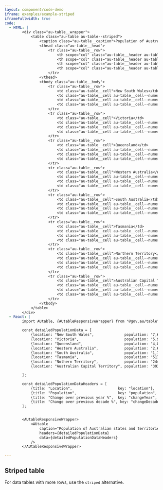 ```yaml
---
layout: component/code-demo
iframe: examples/example-striped
iframeFullwidth: true
code:
  - HTML: |
        <div class="au-table__wrapper">
            <table class="au-table au-table--striped">
                <caption class="au-table__caption">Population of Australian states and territories, December 2015</caption>
                <thead class="au-table__head">
                    <tr class="au-table__row">
                        <th scope="col" class="au-table__header au-table__header--width-25">Location</th>
                        <th scope="col" class="au-table__header au-table__header--numeric au-table__header--width-25">Population</th>
                        <th scope="col" class="au-table__header au-table__header--numeric au-table__header--width-25">Change over previous year %</th>
                        <th scope="col" class="au-table__header au-table__header--numeric au-table__header--width-25">Change over previous decade %</th>
                    </tr>
                </thead>
                <tbody class="au-table__body">
                    <tr class="au-table__row">
                        <td class="au-table__cell">New South Wales</td>
                        <td class="au-table__cell au-table__cell--numeric">7,670,700</td>
                        <td class="au-table__cell au-table__cell--numeric">3.1%</td>
                        <td class="au-table__cell au-table__cell--numeric">12.9%</td>
                    </tr>
                    <tr class="au-table__row">
                        <td class="au-table__cell">Victoria</td>
                        <td class="au-table__cell au-table__cell--numeric">5,996,400</td>
                        <td class="au-table__cell au-table__cell--numeric">2.5%</td>
                        <td class="au-table__cell au-table__cell--numeric">9.3%</td>
                    </tr>
                    <tr class="au-table__row">
                        <td class="au-table__cell">Queensland</td>
                        <td class="au-table__cell au-table__cell--numeric">4,808,800</td>
                        <td class="au-table__cell au-table__cell--numeric">1.7%</td>
                        <td class="au-table__cell au-table__cell--numeric">13.3%</td>
                    </tr>
                    <tr class="au-table__row">
                        <td class="au-table__cell">Western Australia</d>
                        <td class="au-table__cell au-table__cell--numeric">2,603,900</td>
                        <td class="au-table__cell au-table__cell--numeric">2.3%</td>
                        <td class="au-table__cell au-table__cell--numeric">11.6%</td>
                    </tr>
                    <tr class="au-table__row">
                        <td class="au-table__cell">South Australia</td>
                        <td class="au-table__cell au-table__cell--numeric">1,702,800</td>
                        <td class="au-table__cell au-table__cell--numeric">2.0%</td>
                        <td class="au-table__cell au-table__cell--numeric">6.8%</td>
                    </tr>
                    <tr class="au-table__row">
                        <td class="au-table__cell">Tasmania</td>
                        <td class="au-table__cell au-table__cell--numeric">517,400</td>
                        <td class="au-table__cell au-table__cell--numeric">4.0%</td>
                        <td class="au-table__cell au-table__cell--numeric">5.3%</td>
                    </tr>
                    <tr class="au-table__row">
                        <td class="au-table__cell">Northern Territory</td>
                        <td class="au-table__cell au-table__cell--numeric">244,000</td>
                        <td class="au-table__cell au-table__cell--numeric">1.2%</td>
                        <td class="au-table__cell au-table__cell--numeric">4.5%</td>
                    </tr>
                    <tr class="au-table__row">
                        <td class="au-table__cell">Australian Capital Territory</td>
                        <td class="au-table__cell au-table__cell--numeric">393,000</td>
                        <td class="au-table__cell au-table__cell--numeric">2.4%</td>
                        <td class="au-table__cell au-table__cell--numeric">9.6%</td>
                    </tr>
                </tbody>
            </table>
        </div>
  - React: |
        import AUtable, {AUtableResponsiveWrapper} from "@gov.au/table";

        const detailedPopulationData = [
            {location: "New South Wales",              population: "7,670,700", changeYear: "3.1%", changeDecade: "12.9%" },
            {location: "Victoria",                     population: "5,996,400", changeYear: "2.5%", changeDecade: "9.3%"},
            {location: "Queensland",                   population: "4,808,800", changeYear: "1.7%", changeDecade: "13.3%"},
            {location: "Western Australia",            population: "2,603,900", changeYear: "2.3%", changeDecade: "11.6%"},
            {location: "South Australia",              population: "1,702,800", changeYear: "2.0%", changeDecade: "6.8%"},
            {location: "Tasmania",                     population: "517,400",   changeYear: "4%",   changeDecade: "5.3%"},
            {location: "Nothern Territory",            population: "244,400",   changeYear: "1.2%", changeDecade: "4.5%"},
            {location: "Australian Capital Territory", population: "393,000",   changeYear: "2.4%", changeDecade: "9.6%"},

        ];

        const detailedPopulationDataHeaders = [
            {title: "Location",                     key: "location"},
            {title: "Population",                   key: "population",    type: 'numeric',},
            {title: "Change over previous year %",  key: "changeYear",    type: 'numeric',},
            {title: "Change over previous decade %", key: "changeDecade", type: 'numeric',},
        ];


        <AUtableResponsiveWrapper>
            <AUtable
                caption="Population of Australian states and territories, December 2015"
                headers={detailedPopulationData}
                data={detailedPopulationDataHeaders}
            />
        </AUtableResponsiveWrapper>

---
```

## Striped table

For data tables with more rows, use the `striped` alternative.


